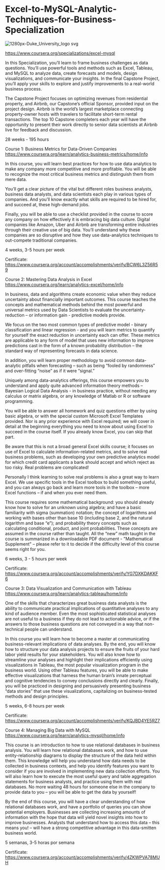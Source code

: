 # Excel-to-MySQL-Analytic-Techniques-for-Business-Specialization
![1280px-Duke_University_logo svg](https://user-images.githubusercontent.com/90204593/134224108-ccca3b9e-d5ae-45c6-9d43-44b81decba7b.png)

https://www.coursera.org/specializations/excel-mysql

In this Specialization, you’ll learn to frame business challenges as data questions. You’ll use powerful tools and methods such as Excel, Tableau, and MySQL to analyze data, create forecasts and models, design visualizations, and communicate your insights. In the final Capstone Project, you’ll apply your skills to explore and justify improvements to a real-world business process.

The Capstone Project focuses on optimizing revenues from residential property, and Airbnb, our Capstone’s official Sponsor, provided input on the project design. Airbnb is the world’s largest marketplace connecting property-owner hosts with travelers to facilitate short-term rental transactions. The top 10 Capstone completers each year will have the opportunity to present their work directly to senior data scientists at Airbnb live for feedback and discussion.

28 weeks - 195 hours

Course 1: Business Metrics for Data-Driven Companies
https://www.coursera.org/learn/analytics-business-metrics/home/info

In this course, you will learn best practices for how to use data analytics to make any company more competitive and more profitable. You will be able to recognize the most critical business metrics and distinguish them from mere data.

You’ll get a clear picture of the vital but different roles business analysts, business data analysts, and data scientists each play in various types of companies. And you’ll know exactly what skills are required to be hired for, and succeed at, these high-demand jobs.

Finally, you will be able to use a checklist provided in the course to score any company on how effectively it is embracing big data culture. Digital companies like Amazon, Uber and Airbnb are transforming entire industries through their creative use of big data. You’ll understand why these companies are so disruptive and how they use data-analytics techniques to out-compete traditional companies.

4 weeks, 3-5 hours per week

Certificate: https://www.coursera.org/account/accomplishments/verify/BCW6L3Z56R59

Course 2: Mastering Data Analysis in Excel
https://www.coursera.org/learn/analytics-excel/home/info

In business, data and algorithms create economic value when they reduce uncertainty about financially important outcomes. This course teaches the concepts and mathematical methods behind the most powerful and universal metrics used by Data Scientists to evaluate the uncertainty-reduction – or information gain - predictive models provide.

We focus on the two most common types of predictive model - binary classification and linear regression - and you will learn metrics to quantify for yourself the exact reduction in uncertainty each can offer. These metrics are applicable to any form of model that uses new information to improve predictions cast in the form of a known probability distribution – the standard way of representing forecasts in data science.

In addition, you will learn proper methodology to avoid common data-analytic pitfalls when forecasting – such as being “fooled by randomness” and over-fitting “noise” as if it were “signal.”

Uniquely among data-analytics offerings, this course empowers you to understand and apply quite advanced information theory methods – Bayesian Logical Data Analysis - in business practice, without needing any calculus or matrix algebra, or any knowledge of Matlab or R or software programming.

You will be able to answer all homework and quiz questions either by using basic algebra, or with the special custom Microsoft Excel Templates provided. Nor is any prior experience with Excel required; we will cover in detail at the beginning everything you need to know about using Excel to succeed in the course itself. If you already know Excel, you can skip that part.

Be aware that this is not a broad general Excel skills course; it focuses on use of Excel to calculate information-related metrics, and to solve real business problems, such as developing your own predictive analytics model for which credit card applicants a bank should accept and which reject as too risky. Real problems are complicated!

Personally I think learning to solve real problems is also a great way to learn Excel. We use specific tools in the Excel toolbox to build something useful, and you can always go back and learn more tools in the toolbox – more Excel functions – if and when you ever need them.

This course requires some mathematical background: you should already know how to solve for an unknown using algebra; and have a basic familiarity with sigma (summation) notation; the concept of logarithms and working with bases other than base 10 (including base 2, and the natural logarithm and base “e”); and probability theory concepts such as calculating conditional, product, and joint probabilities. These concepts are assumed in the course rather than taught. All the “new” math taught in the course is summarized in a downloadable PDF document - "Mathematical Supplement" – please refer to it to decide if the difficulty level of this course seems right for you.

6 weeks, 3 - 5 hours per week

Certificate: https://www.coursera.org/account/accomplishments/verify/YG7DXKDAKKF6

Course 3: Data Visualization and Communication with Tableau
https://www.coursera.org/learn/analytics-tableau/home/info

One of the skills that characterizes great business data analysts is the ability to communicate practical implications of quantitative analyses to any kind of audience member. Even the most sophisticated statistical analyses are not useful to a business if they do not lead to actionable advice, or if the answers to those business questions are not conveyed in a way that non-technical people can understand.

In this course you will learn how to become a master at communicating business-relevant implications of data analyses. By the end, you will know how to structure your data analysis projects to ensure the fruits of your hard labor yield results for your stakeholders. You will also know how to streamline your analyses and highlight their implications efficiently using visualizations in Tableau, the most popular visualization program in the business world. Using other Tableau features, you will be able to make effective visualizations that harness the human brain’s innate perceptual and cognitive tendencies to convey conclusions directly and clearly. Finally, you will be practiced in designing and persuasively presenting business “data stories” that use these visualizations, capitalizing on business-tested methods and design principles.

5 weeks, 6-8 hours per week

Certificate: https://www.coursera.org/account/accomplishments/verify/KQJBD4YE5RZ7

Course 4: Managing Big Data with MySQL
https://www.coursera.org/learn/analytics-mysql/home/info

This course is an introduction to how to use relational databases in business analysis. You will learn how relational databases work, and how to use entity-relationship diagrams to display the structure of the data held within them. This knowledge will help you understand how data needs to be collected in business contexts, and help you identify features you want to consider if you are involved in implementing new data collection efforts. You will also learn how to execute the most useful query and table aggregation statements for business analysts, and practice using them with real databases. No more waiting 48 hours for someone else in the company to provide data to you – you will be able to get the data by yourself!

By the end of this course, you will have a clear understanding of how relational databases work, and have a portfolio of queries you can show potential employers. Businesses are collecting increasing amounts of information with the hope that data will yield novel insights into how to improve businesses. Analysts that understand how to access this data – this means you! – will have a strong competitive advantage in this data-smitten business world.

5 semanas, 3-5 horas por semana

Certificate: https://www.coursera.org/account/accomplishments/verify/4ZKWPVA78MUH
